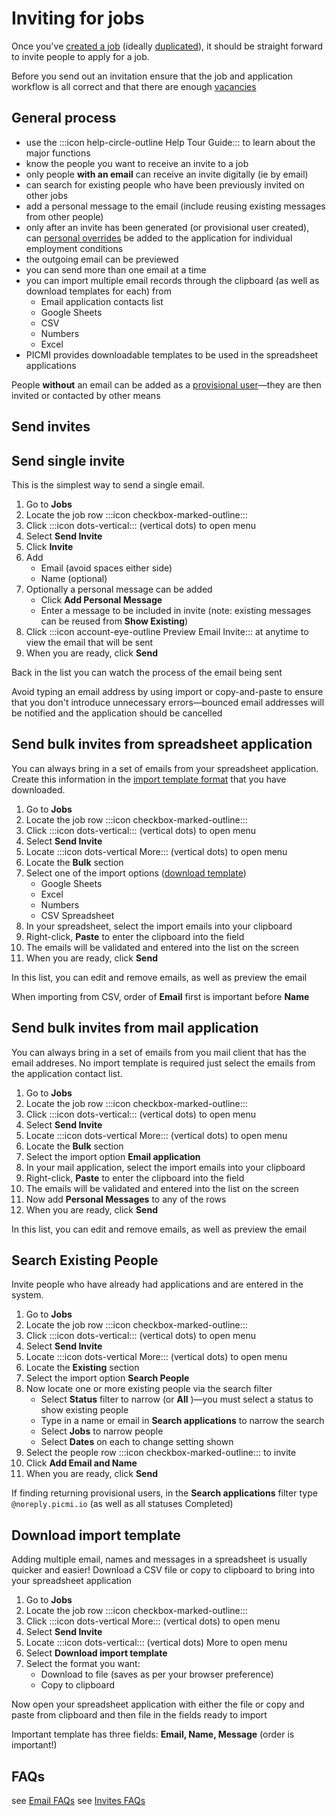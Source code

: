 # Inviting for jobs

Once you've [created a job](creating-a-job.md) (ideally [duplicated](duplicate-a-job.md)), it should be straight forward to invite people to apply for a job. 

<prompt>

Before you send out an invitation ensure that the job and application workflow is all correct and that there are enough [vacancies](../about-picmi/applications.md#restrictions-on-actions)

</prompt>

<explanation>

## General process

* use the :::icon help-circle-outline Help Tour Guide::: to learn about the major functions
* know the people you want to receive an invite to a job
* only people **with an email** can receive an invite digitally (ie by email)
* can search for existing people who have been previously invited on other jobs 
* add a personal message to the email (include reusing existing messages from other people)
* only after an invite has been generated (or provisional user created), can [personal overrides](creating-individual-employment-conditions) be added to the application for individual employment conditions
* the outgoing email can be previewed
* you can send more than one email at a time
* you can import multiple email records through the clipboard (as well as download templates for each) from
  * Email application contacts list 
  * Google Sheets
  * CSV
  * Numbers
  * Excel 
* PICMI provides downloadable templates to be used in the spreadsheet applications

<prompt>

People **without** an email can be added as a [provisional user](provisional-user.md)—they are then invited or contacted by other means

</prompt>

</explanation>

## Send invites

<instructions>

## Send single invite

This is the simplest way to send a single email.

1. Go to **Jobs**
2. Locate the job row :::icon checkbox-marked-outline:::
3. Click :::icon dots-vertical::: (vertical dots) to open menu
4. Select **Send Invite**
5. Click **Invite**
6. Add
    * Email (avoid spaces either side)
    * Name (optional)
7. Optionally a personal message can be added
    * Click **Add Personal Message**
    * Enter a message to be included in invite (note: existing messages can be reused from **Show Existing**)
8. Click :::icon account-eye-outline Preview Email Invite::: at anytime to view the email that will be sent 
9. When you are ready, click **Send**

Back in the list you can watch the process of the email being sent

<prompt>

Avoid typing an email address by using import or copy-and-paste to ensure that you don't introduce unnecessary errors—bounced email addresses will be notified and the application should be cancelled

</prompt>

</instructions>

<instructions>

## Send bulk invites from spreadsheet application

You can always bring in a set of emails from your spreadsheet application. Create this information in the [import template format](#download-import-template) that you have downloaded.

1. Go to **Jobs**
2. Locate the job row :::icon checkbox-marked-outline:::
3. Click :::icon dots-vertical::: (vertical dots) to open menu
4. Select **Send Invite**
5. Locate :::icon dots-vertical More::: (vertical dots) to open menu
6. Locate the **Bulk** section
7. Select one of the import options  ([download template](#download-import-template))
   * Google Sheets
   * Excel
   * Numbers
   * CSV Spreadsheet
8. In your spreadsheet, select the import emails into your clipboard
9. Right-click, **Paste** to enter the clipboard into the field
10. The emails will be validated and entered into the list on the screen
11. When you are ready, click **Send**

In this list, you can edit and remove emails, as well as preview the email

<prompt>

When importing from CSV, order of **Email** first is important before **Name**

</prompt>

</instructions>

<instructions>

## Send bulk invites from mail application

You can always bring in a set of emails from you mail client that has the email addreses. No import template is required just select the emails from the application contact list.

1. Go to **Jobs**
2. Locate the job row :::icon checkbox-marked-outline:::
3. Click :::icon dots-vertical::: (vertical dots) to open menu
4. Select **Send Invite**
5. Locate :::icon dots-vertical More::: (vertical dots) to open menu
6. Locate the **Bulk** section
7. Select the import option **Email application**
8. In your mail application, select the import emails into your clipboard
9. Right-click, **Paste** to enter the clipboard into the field
10. The emails will be validated and entered into the list on the screen
11. Now add **Personal Messages** to any of the rows
12. When you are ready, click **Send**

In this list, you can edit and remove emails, as well as preview the email

</instructions>

<instructions>

## Search Existing People

Invite people who have already had applications and are entered in the system.

1. Go to **Jobs**
2. Locate the job row :::icon checkbox-marked-outline:::
3. Click :::icon dots-vertical::: (vertical dots) to open menu
4. Select **Send Invite**
5. Locate :::icon dots-vertical More::: (vertical dots) to open menu
6. Locate the **Existing** section
7. Select the import option **Search People**
8. Now locate one or more existing people via the search filter
    * Select **Status** filter to narrow (or **All** )—you must select a status to show existing people
    * Type in a name or email in **Search applications** to narrow the search
    * Select **Jobs** to narrow people
    * Select **Dates** on each to change setting shown
9. Select the people row :::icon checkbox-marked-outline::: to invite
10. Click **Add Email and Name**
11. When you are ready, click **Send**

<prompt>

If finding returning provisional users, in the **Search applications** filter type `@noreply.picmi.io` (as well as all statuses Completed)

</prompt>


## Download import template

Adding multiple email, names and messages in a spreadsheet is usually quicker and easier! Download a CSV file or copy to clipboard to bring into your spreadsheet application

1. Go to **Jobs**
2. Locate the job row :::icon checkbox-marked-outline:::
3. Click :::icon dots-vertical More::: (vertical dots) to open menu
4. Select **Send Invite**
5. Locate :::icon dots-vertical::: (vertical dots) More to open menu
6. Select **Download import template**
7. Select the format you want:
   * Download to file (saves as per your browser preference)
   * Copy to clipboard

Now open your spreadsheet application with either the file or copy and paste from clipboard and then file in the fields
ready to import

<prompt>

Important template has three fields: **Email, Name, Message** (order is important!)

</prompt>

</instructions>

## FAQs

see [Email FAQs](../faqs#emails)
see [Invites FAQs](../faqs.md#invites)

